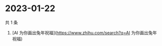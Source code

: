 # 2023-01-22

共 1 条

<!-- BEGIN -->
<!-- 最后更新时间 Sun Jan 22 2023 01:07:33 GMT+0800 (China Standard Time) -->

1. [AI 为你画出兔年祝福](https://www.zhihu.com/search?q=AI 为你画出兔年祝福)

<!-- END -->
